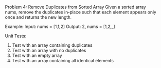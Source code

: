 Problem 4: Remove Duplicates from Sorted Array
Given a sorted array nums, remove the duplicates in-place such that each element appears only once and returns the new length.

Example:
Input: nums = [1,1,2]
Output: 2, nums = [1,2,_]

Unit Tests:

1. Test with an array containing duplicates
2. Test with an array with no duplicates
3. Test with an empty array
4. Test with an array containing all identical elements
